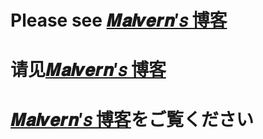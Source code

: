 # Please see [𝑴𝒂𝒍𝒗𝒆𝒓𝒏′𝑠 博客](https://20508888.xyz)
# 请见[𝑴𝒂𝒍𝒗𝒆𝒓𝒏′𝑠 博客](https://20508888.xyz)
# [𝑴𝒂𝒍𝒗𝒆𝒓𝒏′𝑠 博客](https://20508888.xyz)をご覧ください
